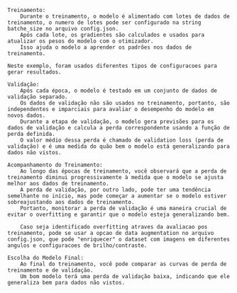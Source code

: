     Treinamento:
        Durante o treinamento, o modelo é alimentado com lotes de dados de treinamento, o numero de lotes pode ser configurado na string batche_size no arquivo config.json.
        Após cada lote, os gradientes são calculados e usados para atualizar os pesos do modelo com o otimizador.
        Isso ajuda o modelo a aprender os padrões nos dados de treinamento.
	
	Neste exemplo, foram usados diferentes tipos de configuracoes para gerar resultados.

    Validação:
        Após cada época, o modelo é testado em um conjunto de dados de validação separado.
        Os dados de validação não são usados no treinamento, portanto, são independentes e imparciais para avaliar o desempenho do modelo em novos dados.
        Durante a etapa de validação, o modelo gera previsões para os dados de validação e calcula a perda correspondente usando a função de perda definida.
        O valor médio dessa perda é chamado de validation loss (perda de validação) e é uma medida do quão bem o modelo está generalizando para dados não vistos.

    Acompanhamento do Treinamento:
        Ao longo das épocas de treinamento, você observará que a perda de treinamento diminui progressivamente à medida que o modelo se ajusta melhor aos dados de treinamento.
        A perda de validação, por outro lado, pode ter uma tendência semelhante no início, mas pode começar a aumentar se o modelo estiver sobreajustando aos dados de treinamento.
        Portanto, monitorar a perda de validação é uma maneira crucial de evitar o overfitting e garantir que o modelo esteja generalizando bem.
        
        Caso seja identificado overfitting atraves da avaliacao pos treinamento, pode se usar a opcao de data augmentation no arquivo config.json, que pode "enriquecer" o dataset com imagens em diferentes angulos e configuracoes de brilho/contraste.

    Escolha do Modelo Final:
        Ao final do treinamento, você pode comparar as curvas de perda de treinamento e de validação.
        Um bom modelo terá uma perda de validação baixa, indicando que ele generaliza bem para dados não vistos.
